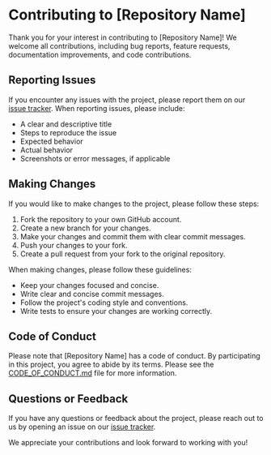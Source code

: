 # Contributing to [Repository Name]

Thank you for your interest in contributing to [Repository Name]! We welcome all contributions, including bug reports, feature requests, documentation improvements, and code contributions.

## Reporting Issues

If you encounter any issues with the project, please report them on our [issue tracker](https://github.com/[username]/[repository]/issues). When reporting issues, please include:

- A clear and descriptive title
- Steps to reproduce the issue
- Expected behavior
- Actual behavior
- Screenshots or error messages, if applicable

## Making Changes

If you would like to make changes to the project, please follow these steps:

1. Fork the repository to your own GitHub account.
2. Create a new branch for your changes.
3. Make your changes and commit them with clear commit messages.
4. Push your changes to your fork.
5. Create a pull request from your fork to the original repository.

When making changes, please follow these guidelines:

- Keep your changes focused and concise.
- Write clear and concise commit messages.
- Follow the project's coding style and conventions.
- Write tests to ensure your changes are working correctly.

## Code of Conduct

Please note that [Repository Name] has a code of conduct. By participating in this project, you agree to abide by its terms. Please see the [CODE_OF_CONDUCT.md](./CODE_OF_CONDUCT.md) file for more information.

## Questions or Feedback

If you have any questions or feedback about the project, please reach out to us by opening an issue on our [issue tracker](https://github.com/[username]/[repository]/issues).

We appreciate your contributions and look forward to working with you!

